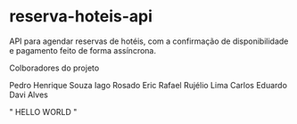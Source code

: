 # reserva-hoteis-api
API para agendar reservas de hotéis, com a confirmação de disponibilidade e pagamento feito de forma assíncrona.

Colboradores do projeto

Pedro Henrique Souza
Iago Rosado
Eric Rafael
Rujélio Lima
Carlos Eduardo
Davi Alves


"
HELLO WORLD
"
